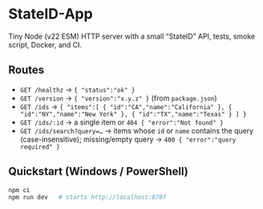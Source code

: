 # StateID-App

Tiny Node (v22 ESM) HTTP server with a small “StateID” API, tests, smoke script, Docker, and CI.

## Routes
- `GET /healthz` → `{ "status":"ok" }`
- `GET /version` → `{ "version":"x.y.z" }` (from `package.json`)
- `GET /ids` → `{ "items":[ { "id":"CA","name":"California" }, { "id":"NY","name":"New York" }, { "id":"TX","name":"Texas" } ] }`
- `GET /ids/:id` → a single item or `404 { "error":"Not found" }`
- `GET /ids/search?query=…` → items whose `id` or `name` contains the query (case-insensitive); missing/empty query → `400 { "error":"query required" }`

## Quickstart (Windows / PowerShell)
```powershell
npm ci
npm run dev   # starts http://localhost:8787
